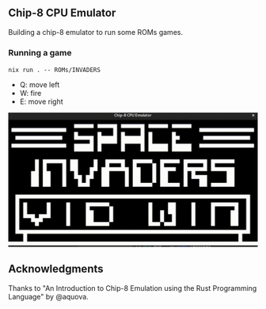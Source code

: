 ## Chip-8 CPU Emulator

Building a chip-8 emulator to run some ROMs games.


###  Running a game
```shell
nix run . -- ROMs/INVADERS
```
- Q: move left
- W: fire
- E: move right

![Invaders](./invaders.gif)


## Acknowledgments
Thanks to "An Introduction to Chip-8 Emulation using the Rust Programming Language" by @aquova.
